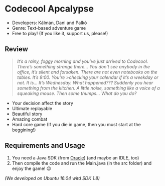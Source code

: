# Codecool Apcalypse

* Developers: Kálmán, Dani and Palkó
* Genre: Text-based adventure game
* Free to play! (If you like it, support us, please!)

## Review

>*It’s a rainy, foggy morning and you’ve just arrived to Codecool. There’s something strange there…
>You don’t see anybody in the office, it’s silent and forsaken. There are not even notebooks on the tables. It’s 9:00. You’re >checking your calendar if it’s a weekday or not. It is… It’s Wednesday.
>What happened???
>Suddenly you hear something from the kitchen. A little noise, something like a voice of a squeaking  mouse. Then some thumps…
>What do you do?*

* Your decision affect the story
* Ultimate replayable
* Beautiful story
* Amazing combat
* Hard core game (If you die in game, then you must start at the beggining!)

## Requirements and Usage
1. You need a Java SDK (from [Oracle](https://www.oracle.com)) (and maybe an IDLE, too)
2. Then compile the code and run the Main.java (in the src folder) and enjoy the game! :wink:

_(We developed on Ubuntu 16.04 witd SDK 1.8)_
